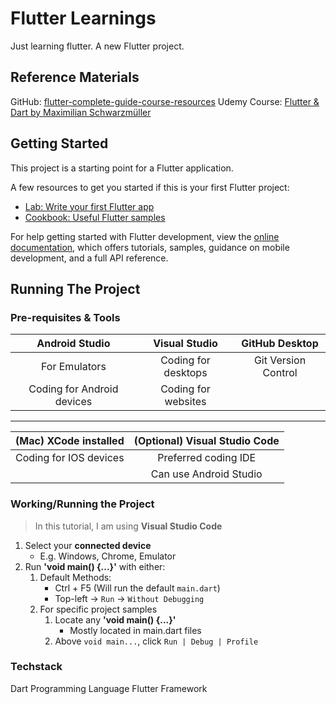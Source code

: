 # Flutter Learnings

Just learning flutter.
A new Flutter project.

## Reference Materials

GitHub: [flutter-complete-guide-course-resources](https://github.com/academind/flutter-complete-guide-course-resources)
Udemy Course: [Flutter & Dart by Maximilian Schwarzmüller](https://www.udemy.com/course/learn-flutter-dart-to-build-ios-android-apps/)

## Getting Started

This project is a starting point for a Flutter application.

A few resources to get you started if this is your first Flutter project:

-   [Lab: Write your first Flutter app](https://docs.flutter.dev/get-started/codelab)
-   [Cookbook: Useful Flutter samples](https://docs.flutter.dev/cookbook)

For help getting started with Flutter development, view the
[online documentation](https://docs.flutter.dev/), which offers tutorials,
samples, guidance on mobile development, and a full API reference.

## Running The Project

### Pre-requisites & Tools

|       Android Studio       |    Visual Studio    |   GitHub Desktop    |
| :------------------------: | :-----------------: | :-----------------: |
|       For Emulators        | Coding for desktops | Git Version Control |
| Coding for Android devices | Coding for websites |                     |

<hr/>

| (Mac) XCode installed  | (Optional) Visual Studio Code |
| :--------------------: | :---------------------------: |
| Coding for IOS devices |     Preferred coding IDE      |
|                        |    Can use Android Studio     |

### Working/Running the Project

> In this tutorial, I am using **Visual Studio Code**

1. Select your **connected device**
    - E.g. Windows, Chrome, Emulator
2. Run **'void main() {...}'** with either:
    1. Default Methods:
        - Ctrl + F5 (Will run the default `main.dart`)
        - Top-left -> `Run` -> `Without Debugging`
    2. For specific project samples
        1. Locate any **'void main() {...}'**
            - Mostly located in main.dart files
        2. Above `void main...`, click `Run | Debug | Profile`

### Techstack

Dart Programming Language
Flutter Framework
